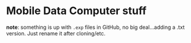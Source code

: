 Mobile Data Computer stuff
===

**note**: something is up with `.exp` files in GitHub, no big deal...adding a .txt version. Just rename it after cloning/etc.

